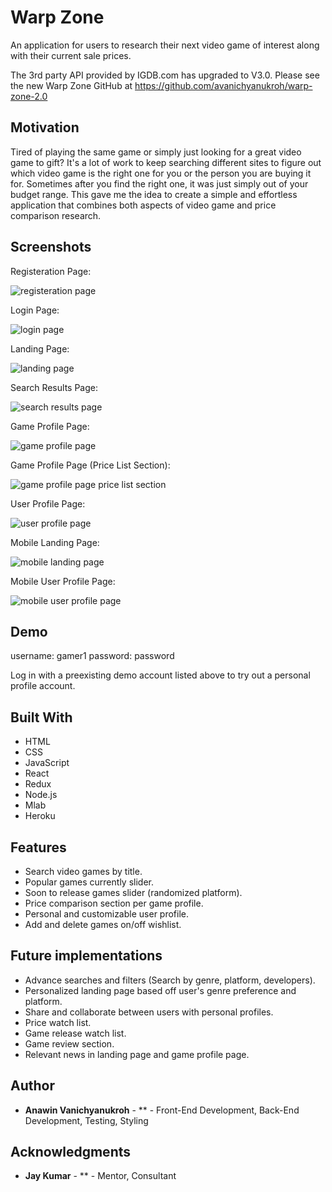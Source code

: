 # Warp Zone

An application for users to research their next video game of interest along with their current sale prices.  

The 3rd party API provided by IGDB.com has upgraded to V3.0. Please see the new Warp Zone GitHub at <https://github.com/avanichyanukroh/warp-zone-2.0>

## Motivation

Tired of playing the same game or simply just looking for a great video game to gift? It's a lot of work to keep searching different sites to figure out which video game is the right one for you or the person you are buying it for. Sometimes after you find the right one, it was just simply out of your budget range. This gave me the idea to create a simple and effortless application that combines both aspects of video game and price comparison research.

## Screenshots

Registeration Page:

![registeration page](screenshots/registeration-page.png)

Login Page:

![login page](screenshots/login-page.png)

Landing Page:

![landing page](screenshots/landing-page.png)

Search Results Page:

![search results page](screenshots/search-results-page.png)

Game Profile Page:

![game profile page](screenshots/game-profile-page.png)

Game Profile Page (Price List Section):

![game profile page price list section](screenshots/game-profile-page-2.png)

User Profile Page:

![user profile page](screenshots/user-profile-page.png)

Mobile Landing Page:

![mobile landing page](screenshots/landing-page-mobile.png)

Mobile User Profile Page:

![mobile user profile page](screenshots/user-profile-page-mobile.png)

## Demo

username: gamer1
password: password

Log in with a preexisting demo account listed above to try out a personal profile account.

## Built With

* HTML
* CSS
* JavaScript
* React
* Redux
* Node.js
* Mlab
* Heroku

## Features

* Search video games by title.
* Popular games currently slider.
* Soon to release games slider (randomized platform).
* Price comparison section per game profile.
* Personal and customizable user profile.
* Add and delete games on/off wishlist.

## Future implementations

* Advance searches and filters (Search by genre, platform, developers).
* Personalized landing page based off user's genre preference and platform.
* Share and collaborate between users with personal profiles.
* Price watch list.
* Game release watch list.
* Game review section.
* Relevant news in landing page and game profile page.

## Author

* **Anawin Vanichyanukroh** - ** - Front-End Development, Back-End Development, Testing, Styling

## Acknowledgments

* **Jay Kumar** - ** - Mentor, Consultant
